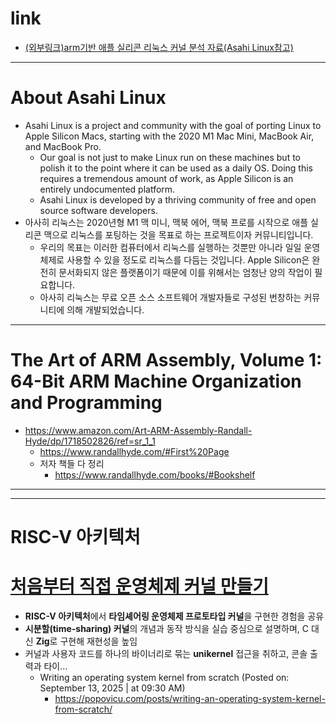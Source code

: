 # link

- [(외부링크)arm기반 애플 실리콘 리눅스 커널 분석 자료(Asahi Linux참고)](https://asahilinux.org/docs/)

<hr />

# About Asahi Linux
- Asahi Linux is a project and community with the goal of porting Linux to Apple Silicon Macs, starting with the 2020 M1 Mac Mini, MacBook Air, and MacBook Pro.
  - Our goal is not just to make Linux run on these machines but to polish it to the point where it can be used as a daily OS. Doing this requires a tremendous amount of work, as Apple Silicon is an entirely undocumented platform.
  - Asahi Linux is developed by a thriving community of free and open source software developers.
- 아사히 리눅스는 2020년형 M1 맥 미니, 맥북 에어, 맥북 프로를 시작으로 애플 실리콘 맥으로 리눅스를 포팅하는 것을 목표로 하는 프로젝트이자 커뮤니티입니다.
  - 우리의 목표는 이러한 컴퓨터에서 리눅스를 실행하는 것뿐만 아니라 일일 운영 체제로 사용할 수 있을 정도로 리눅스를 다듬는 것입니다. Apple Silicon은 완전히 문서화되지 않은 플랫폼이기 때문에 이를 위해서는 엄청난 양의 작업이 필요합니다.
  - 아사히 리눅스는 무료 오픈 소스 소프트웨어 개발자들로 구성된 번창하는 커뮤니티에 의해 개발되었습니다.

<hr />

# The Art of ARM Assembly, Volume 1: 64-Bit ARM Machine Organization and Programming 
- https://www.amazon.com/Art-ARM-Assembly-Randall-Hyde/dp/1718502826/ref=sr_1_1
  - https://www.randallhyde.com/#First%20Page
  - 저자 책들 다 정리
    - https://www.randallhyde.com/books/#Bookshelf

<hr />

<hr />

# RISC-V 아키텍처

# **[처음부터 직접 운영체제 커널 만들기](<https://news.hada.io/topic?id=23105&utm_source=discord&utm_medium=bot&utm_campaign=1480>)**
- **RISC-V 아키텍처**에서 **타임셰어링 운영체제 프로토타입 커널**을 구현한 경험을 공유  
- **시분할(time-sharing) 커널**의 개념과 동작 방식을 실습 중심으로 설명하며, C 대신 **Zig**로 구현해 재현성을 높임  
- 커널과 사용자 코드를 하나의 바이너리로 묶는 **unikernel** 접근을 취하고, 콘솔 출력과 타이…
  - Writing an operating system kernel from scratch (Posted on: September 13, 2025 |  at 09:30 AM)
    - https://popovicu.com/posts/writing-an-operating-system-kernel-from-scratch/
